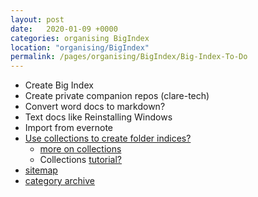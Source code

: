 ```yaml
---
layout: post
date:   2020-01-09 +0000
categories: organising BigIndex
location: "organising/BigIndex"
permalink: /pages/organising/BigIndex/Big-Index-To-Do
---
```



- Create Big Index
- Create private companion repos (clare-tech)
- Convert word docs to markdown?
- Text docs like Reinstalling Windows
- Import from evernote
- [Use collections to create folder indices?](https://github.com/jekyll/jekyll-help/issues/182)
	- [more on collections](https://jekyllrb.com/docs/collections/)
	- Collections [tutorial?](https://www.youtube.com/playlist?list=PLLAZ4kZ9dFpOPV5C5Ay0pHaa0RJFhcmcB)
- [sitemap](https://github.com/jekyll/jekyll-sitemap)
- [category archive](https://github.com/shigeya/jekyll-category-archive-plugin)

